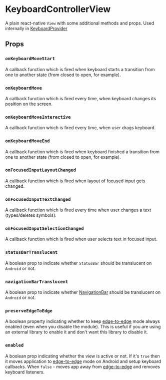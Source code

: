 # KeyboardControllerView

A plain react-native `View` with some additional methods and props. Used internally in [KeyboardProvider](/react-native-keyboard-controller/pr-preview/pr-986/docs/api/keyboard-provider.md)

## Props[​](/react-native-keyboard-controller/pr-preview/pr-986/docs/api/keyboard-controller-view.md#props "Direct link to Props")

### `onKeyboardMoveStart`[​](/react-native-keyboard-controller/pr-preview/pr-986/docs/api/keyboard-controller-view.md#onkeyboardmovestart "Direct link to onkeyboardmovestart")

A callback function which is fired when keyboard starts a transition from one to another state (from closed to open, for example).

### `onKeyboardMove`[​](/react-native-keyboard-controller/pr-preview/pr-986/docs/api/keyboard-controller-view.md#onkeyboardmove "Direct link to onkeyboardmove")

A callback function which is fired every time, when keyboard changes its position on the screen.

### `onKeyboardMoveInteractive`[​](/react-native-keyboard-controller/pr-preview/pr-986/docs/api/keyboard-controller-view.md#onkeyboardmoveinteractive "Direct link to onkeyboardmoveinteractive")

A callback function which is fired every time, when user drags keyboard.

### `onKeyboardMoveEnd`[​](/react-native-keyboard-controller/pr-preview/pr-986/docs/api/keyboard-controller-view.md#onkeyboardmoveend "Direct link to onkeyboardmoveend")

A callback function which is fired when keyboard finished a transition from one to another state (from closed to open, for example).

### `onFocusedInputLayoutChanged`[​](/react-native-keyboard-controller/pr-preview/pr-986/docs/api/keyboard-controller-view.md#onfocusedinputlayoutchanged "Direct link to onfocusedinputlayoutchanged")

A callback function which is fired when layout of focused input gets changed.

### `onFocusedInputTextChanged`[​](/react-native-keyboard-controller/pr-preview/pr-986/docs/api/keyboard-controller-view.md#onfocusedinputtextchanged "Direct link to onfocusedinputtextchanged")

A callback function which is fired every time when user changes a text (types/deletes symbols).

### `onFocusedInputSelectionChanged`[​](/react-native-keyboard-controller/pr-preview/pr-986/docs/api/keyboard-controller-view.md#onfocusedinputselectionchanged "Direct link to onfocusedinputselectionchanged")

A callback function which is fired when user selects text in focused input.

### `statusBarTranslucent`[​](/react-native-keyboard-controller/pr-preview/pr-986/docs/api/keyboard-controller-view.md#statusbartranslucent- "Direct link to statusbartranslucent-")

A boolean prop to indicate whether `StatusBar` should be translucent on `Android` or not.

### `navigationBarTranslucent`[​](/react-native-keyboard-controller/pr-preview/pr-986/docs/api/keyboard-controller-view.md#navigationbartranslucent- "Direct link to navigationbartranslucent-")

A boolean prop to indicate whether [NavigationBar](https://m2.material.io/design/platform-guidance/android-bars.html#android-navigation-bar) should be translucent on `Android` or not.

### `preserveEdgeToEdge`[​](/react-native-keyboard-controller/pr-preview/pr-986/docs/api/keyboard-controller-view.md#preserveedgetoedge- "Direct link to preserveedgetoedge-")

A boolean property indicating whether to keep [edge-to-edge](https://developer.android.com/develop/ui/views/layout/edge-to-edge) mode always enabled (even when you disable the module). This is useful if you are using an external library to enable it and don't want this library to disable it.

### `enabled`[​](/react-native-keyboard-controller/pr-preview/pr-986/docs/api/keyboard-controller-view.md#enabled "Direct link to enabled")

A boolean prop indicating whether the view is active or not. If it's `true` then it moves application to [edge-to-edge](https://developer.android.com/training/gestures/edge-to-edge) mode on Android and setup keyboard callbacks. When `false` - moves app away from [edge-to-edge](https://developer.android.com/training/gestures/edge-to-edge) and removes keyboard listeners.
